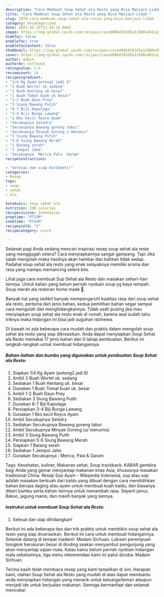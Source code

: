 ```yaml
---
description: "Cara Membuat Soup Sehat ala Resto yang Bisa Manjain Lidah "
title: "Cara Membuat Soup Sehat ala Resto yang Bisa Manjain Lidah "
slug: 1978-cara-membuat-soup-sehat-ala-resto-yang-bisa-manjain-lidah
category: Uncategorized
date: 2023-01-15T23:34:19.094Z
image: https://img-global.cpcdn.com/recipes/caced0864783d5a3/680x482cq70/soup-sehat-ala-resto-foto-resep-utama.jpg
hideToc: false
enableToc: true
enableTocContent: false
thumbnail: https://img-global.cpcdn.com/recipes/caced0864783d5a3/680x482cq70/soup-sehat-ala-resto-foto-resep-utama.jpg
cover: https://img-global.cpcdn.com/recipes/caced0864783d5a3/680x482cq70/soup-sehat-ala-resto-foto-resep-utama.jpg
author: Admin
authorAv: notfound
ratingvalue: 3.6
reviewcount: 14
recipeingredient:
- "1/4 Kg Ayam potong2 jadi 6"
- "2 Buah Wortel uk sedang"
- "1 Buah Kentang uk besar"
- "1 Buah Tomat buah uk besar"
- "1-2 Buah Daun Prey"
- "3 Siung Bawang Putih"
- "6-7 Biji Kapulaga"
- "3-4 Biji Bunga Lawang"
- "1 Bks kecil Royco Ayam"
- "Secukupnya Seledry"
- "Secukupnya Bawang goreng tabur"
- "Secukupnya Minyak Goreng u menumis"
- "3 Siung Bawang Putih"
- "5-6 Siung Bawang Merah"
- "1 Batang sereh"
- "1 Jempol Jahe"
- "Secukupnya  Merica Pala  Garam"
recipeinstructions:

- "Selesai dan siap dinikmati!"
categories:
- Resep
tags:
- soup
- sehat
- ala

katakunci: soup sehat ala 
nutrition: 298 calories
recipecuisine: Indonesian
preptime: "PT13M"
cooktime: "PT43M"
recipeyield: "2"
recipecategory: Lunch

---
```



Selamat pagi Anda sedang mencari inspirasi resep soup sehat ala resto yang menggugah selera? Cara menyiapkannya sangat gampang. Tapi Jika salah mengolah maka hasilnya akan hambar dan bahkan tidak sedap. Padahal soup sehat ala resto yang enak selayaknya memiliki aroma dan rasa yang mampu memancing selera kita.


Lihat juga cara membuat Sup Sehat ala Resto dan masakan sehari-hari lainnya. Untuk kalian yang belum pernah nyobain soup yg kaya rempah. Soup merah ala restoran home made 🍵.

Banyak hal yang sedikit banyak mempengaruhi kualitas rasa dari soup sehat ala resto, pertama dari jenis bahan, kedua pemilihan bahan segar sampai cara mengolah dan menghidangkannya. Tidak usah pusing jika mau menyiapkan soup sehat ala resto enak di rumah, karena asal sudah tahu triknya maka hidangan ini bisa jadi suguhan istimewa.


Di bawah ini ada beberapa cara mudah dan praktis dalam mengolah soup sehat ala resto yang siap dikreasikan. Anda dapat menyiapkan Soup Sehat ala Resto memakai 17 jenis bahan dan 0 tahap pembuatan. Berikut ini langkah-langkah untuk membuat hidangannya.

<!--inarticleads1-->

##### Bahan-bahan dan bumbu yang digunakan untuk pembuatan Soup Sehat ala Resto:

1. Siapkan 1/4 Kg Ayam (potong2 jadi 6)
1. Ambil 2 Buah Wortel uk. sedang
1. Sediakan 1 Buah Kentang uk. besar
1. Gunakan 1 Buah Tomat buah uk. besar
1. Ambil 1-2 Buah Daun Prey
1. Sediakan 3 Siung Bawang Putih
1. Gunakan 6-7 Biji Kapulaga
1. Persiapkan 3-4 Biji Bunga Lawang
1. Gunakan 1 Bks kecil Royco Ayam
1. Ambil Secukupnya Seledry
1. Sediakan Secukupnya Bawang goreng tabur
1. Ambil Secukupnya Minyak Goreng (u/ menumis)
1. Ambil 3 Siung Bawang Putih
1. Persiapkan 5-6 Siung Bawang Merah
1. Siapkan 1 Batang sereh
1. Sediakan 1 Jempol Jahe
1. Gunakan Secukupnya : Merica, Pala &amp; Garam


Tags: Kesehatan, kuliner, Makanan sehat, Soup trackback. KABAR gembira bagi Anda yang gemar menyantap makanan khas Asia, khususnya masakan tradisional China. Resep Sop Ayam - Wikipedia Indonesia, sup atau sop adalah masakan berkuah dari kaldu yang dibuat dengan cara mendidihkan bahan berupa daging atau ayam untuk membuat kuah kaldu, dan biasanya diberi bumbu serta bahan lainnya untuk menambah rasa. Seperti jamur, Bakso, jagung manis, dan masih banyak yang lainnya. 

<!--inarticleads2-->

##### Instruksi untuk membuat Soup Sehat ala Resto:


1. Selesai dan siap dihidangkan!

Berikut ini ada beberapa tips dan trik praktis untuk membikin soup sehat ala resto yang siap divariasikan. Berikut ini cara untuk membuat hidangannya. Selamat datang di tempat madam!: Madam Sichuan. Lukisan perempuan tiongkok berukuran besar di dinding seakan menyambut pengunjung yang akan menyantap sajian mala. Kalau kamu belum pernah nyobain hidangan mala sebelumnya, tiga menu rekomendasi kami ini patut dicoba: Madam Sichuan. 

Terima kasih telah membaca resep yang kami tampilkan di sini. Harapan kami, olahan Soup Sehat ala Resto yang mudah di atas dapat membantu anda menyiapkan hidangan yang menarik untuk keluarga/teman ataupun menjadi ide untuk berjualan makanan. Semoga bermanfaat dan selamat mencoba!
